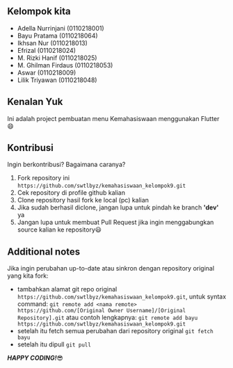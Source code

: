 ## Kelompok kita 

* Adella Nurrinjani (0110218001)
* Bayu Pratama (0110218064)
* Ikhsan Nur (0110218013)
* Efrizal (0110218024)
* M. Rizki Hanif (0110218025)
* M. Ghilman Firdaus (0110218053)
* Aswar (0110218009)
* Lilik Triyawan (0110218048)

## Kenalan Yuk

Ini adalah project pembuatan menu Kemahasiswaan menggunakan Flutter :smile:


## Kontribusi

Ingin berkontribusi? Bagaimana caranya?

1. Fork repository ini `https://github.com/swtlbyz/kemahasiswaan_kelompok9.git`
2. Cek repository di profile github kalian
3. Clone repository hasil fork ke local (pc) kalian
4. Jika sudah berhasil diclone, jangan lupa untuk pindah ke branch **'dev'** ya
5. Jangan lupa untuk membuat Pull Request jika ingin menggabungkan source kalian ke repository:smiley:

Additional notes
---

Jika ingin perubahan up-to-date atau sinkron dengan repository original yang kita fork:
- tambahkan alamat git repo original `https://github.com/swtlbyz/kemahasiswaan_kelompok9.git`, untuk syntax command: `git remote add <nama remote> https://github.com/[Original Owner Username]/[Original Repository].git` atau contoh lengkapnya: `git remote add bayu https://github.com/swtlbyz/kemahasiswaan_kelompok9.git`
- setelah itu fetch semua perubahan dari repository original `git fetch bayu`
- setelah itu dipull `git pull`

**_HAPPY CODING!_**:sunglasses: